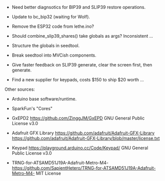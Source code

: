 * Need better diagnsotics for BIP39 and SLIP39 restore operations.

* Update to bc_bip32 (waiting for Wolf).

* Remove the ESP32 code from lethe.ino?

* Should combine_slip39_shares() take globals as args?  Inconsistent ...

* Structure the globals in seedtool.

* Break seedtool into MVCish components.

* Give faster feedback on SLIP39 generate, clear the screen first,
  then generate.

* Find a new supplier for keypads, costs $150 to ship $20 worth ...

Other sources:

* Arduino base software/runtime.

* SparkFun's "Cores"

* GxEPD2 
  https://github.com/ZinggJM/GxEPD
  GNU General Public License v3.0

* Adafruit GFX Library
  https://github.com/adafruit/Adafruit-GFX-Library
  https://github.com/adafruit/Adafruit-GFX-Library/blob/master/license.txt
  
* Keypad
  https://playground.arduino.cc/Code/Keypad/
  GNU General Public License v3.0

* TRNG-for-ATSAMD51J19A-Adafruit-Metro-M4-
  https://github.com/SapientHetero/TRNG-for-ATSAMD51J19A-Adafruit-Metro-M4-
  MIT License
